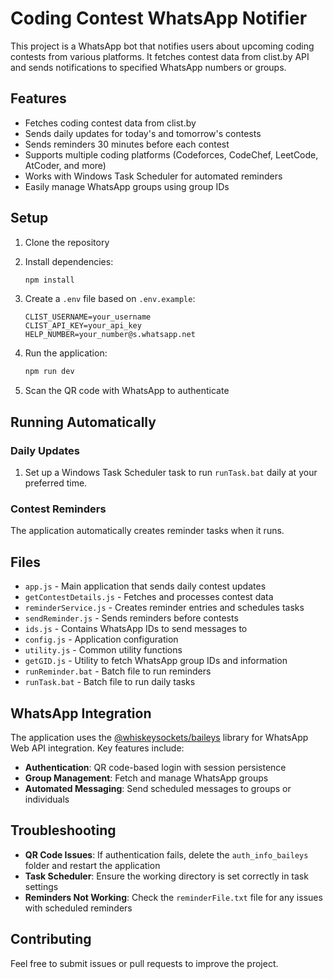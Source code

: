 # Coding Contest WhatsApp Notifier

This project is a WhatsApp bot that notifies users about upcoming coding contests from various platforms. It fetches contest data from clist.by API and sends notifications to specified WhatsApp numbers or groups.

## Features

- Fetches coding contest data from clist.by
- Sends daily updates for today's and tomorrow's contests
- Sends reminders 30 minutes before each contest
- Supports multiple coding platforms (Codeforces, CodeChef, LeetCode, AtCoder, and more)
- Works with Windows Task Scheduler for automated reminders
- Easily manage WhatsApp groups using group IDs

## Setup

1. Clone the repository
2. Install dependencies:

   ```bash
   npm install
   ```

3. Create a `.env` file based on `.env.example`:

   ```env
   CLIST_USERNAME=your_username
   CLIST_API_KEY=your_api_key
   HELP_NUMBER=your_number@s.whatsapp.net
   ```

4. Run the application:

   ```bash
   npm run dev
   ```

5. Scan the QR code with WhatsApp to authenticate

## Running Automatically

### Daily Updates

1. Set up a Windows Task Scheduler task to run `runTask.bat` daily at your preferred time.

### Contest Reminders

The application automatically creates reminder tasks when it runs.

## Files

- `app.js` - Main application that sends daily contest updates
- `getContestDetails.js` - Fetches and processes contest data
- `reminderService.js` - Creates reminder entries and schedules tasks
- `sendReminder.js` - Sends reminders before contests
- `ids.js` - Contains WhatsApp IDs to send messages to
- `config.js` - Application configuration
- `utility.js` - Common utility functions
- `getGID.js` - Utility to fetch WhatsApp group IDs and information
- `runReminder.bat` - Batch file to run reminders
- `runTask.bat` - Batch file to run daily tasks

## WhatsApp Integration

The application uses the [@whiskeysockets/baileys](https://github.com/WhiskeySockets/Baileys) library for WhatsApp Web API integration. Key features include:

- **Authentication**: QR code-based login with session persistence
- **Group Management**: Fetch and manage WhatsApp groups
- **Automated Messaging**: Send scheduled messages to groups or individuals

## Troubleshooting

- **QR Code Issues**: If authentication fails, delete the `auth_info_baileys` folder and restart the application
- **Task Scheduler**: Ensure the working directory is set correctly in task settings
- **Reminders Not Working**: Check the `reminderFile.txt` file for any issues with scheduled reminders

## Contributing

Feel free to submit issues or pull requests to improve the project.

